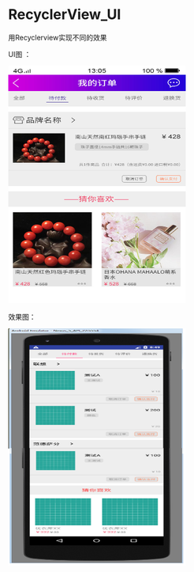 # RecyclerView_UI
用Recyclerview实现不同的效果

UI图 ：

<img width="360" height="480" src="https://github.com/Yuanarcheannovice/RecyclerView_UI/blob/master/WaitPayUI/UI/%E6%88%91%E7%9A%84%E8%AE%A2%E5%8D%95-%E5%BE%85%E4%BB%98%E6%AC%BE.jpg"/>

效果图：

<img width="360" height="480" src="https://github.com/Yuanarcheannovice/RecyclerView_UI/blob/master/WaitPayUI/UI/Snipaste_2018-09-05_16-49-47.png"/>


